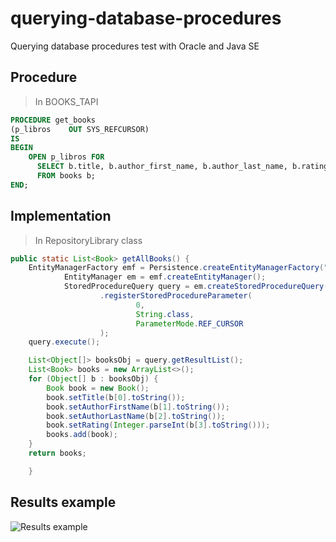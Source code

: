 # querying-database-procedures
Querying database procedures test with Oracle and Java SE

## Procedure

> In BOOKS_TAPI

```sql
PROCEDURE get_books
(p_libros    OUT SYS_REFCURSOR)
IS
BEGIN
    OPEN p_libros FOR 
      SELECT b.title, b.author_first_name, b.author_last_name, b.rating
      FROM books b;
END;
```

## Implementation

> In RepositoryLibrary class
```java
public static List<Book> getAllBooks() {
    EntityManagerFactory emf = Persistence.createEntityManagerFactory("AppForGettingBooksPU");
            EntityManager em = emf.createEntityManager();
            StoredProcedureQuery query = em.createStoredProcedureQuery("BOOKS_TAPI.get_books")
                    .registerStoredProcedureParameter(
                            0,
                            String.class,
                            ParameterMode.REF_CURSOR
                    );
    query.execute();

    List<Object[]> booksObj = query.getResultList();
    List<Book> books = new ArrayList<>();
    for (Object[] b : booksObj) {
        Book book = new Book();
        book.setTitle(b[0].toString());
        book.setAuthorFirstName(b[1].toString());
        book.setAuthorLastName(b[2].toString());
        book.setRating(Integer.parseInt(b[3].toString()));
        books.add(book);
    }
    return books;

    }
```

## Results example
![Results example](https://i.ibb.co/Vgm1cbB/image.png "Results example")

